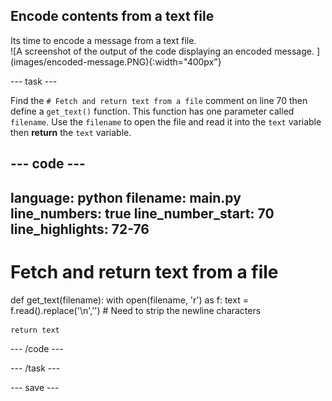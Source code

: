 ## Encode contents from a text file

<div style="display: flex; flex-wrap: wrap">
<div style="flex-basis: 200px; flex-grow: 1; margin-right: 15px;">
Its time to encode a message from a text file. 
</div>
<div>
![A screenshot of the output of the code displaying an encoded message. ](images/encoded-message.PNG){:width="400px"}
</div>
</div>

--- task ---

Find the `# Fetch and return text from a file` comment on line 70 then define a `get_text()` function. This function has one parameter called `filename`. Use the `filename` to open the file and read it into the `text` variable then **return** the `text` variable.

--- code ---
---
language: python
filename: main.py
line_numbers: true
line_number_start: 70
line_highlights: 72-76
---
# Fetch and return text from a file

def get_text(filename):
    with open(filename, 'r') as f:
      text = f.read().replace('\n','') # Need to strip the newline characters
    
    return text
--- /code ---

--- /task ---


--- save ---